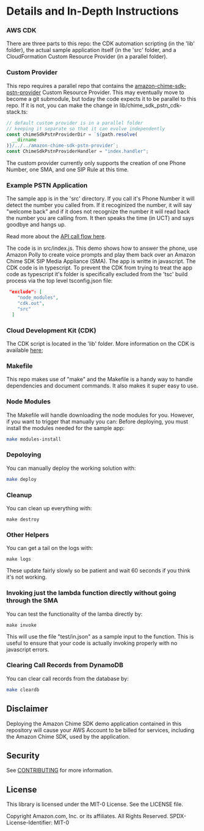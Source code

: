 # Details and In-Depth Instructions

### AWS CDK

There are three parts to this repo: the CDK automation scripting (in the 'lib' folder), the actual sample application itself (in the 'src' folder, and a CloudFormation Custom 
Resource Provider (in a parallel folder).

### Custom Provider

This repo requires a parallel repo that contains the [amazon-chime-sdk-pstn-provider](https://github.com/aws-samples/amazon-chime-sdk-pstn-provider) Custom Resource Provider. 
This may eventually move to become a git submodule, but today the code expects it to be parallel to this repo. If it is not, you can make the change in lib/chime_sdk_pstn_cdk-stack.ts:

```typescript
// default custom provider is in a parallel folder
// keeping it separate so that it can evolve independently
const chimeSdkPstnProviderDir = `${path.resolve(
  __dirname
)}/../../amazon-chime-sdk-pstn-provider`;
const ChimeSdkPstnProviderHandler = "index.handler";
```

The custom provider currently only supports the creation of one Phone Number, one SMA, and one SIP Rule at this time.

### Example PSTN Application

The sample app is in the 'src' directory.  If you call it's Phone Number it will detect the number you called from.  If it recoginized the number, it will say "welcome back" and if
it does not recognize the number it will read back the number you are calling from.  It then speaks the time (in UCT) and says goodbye and hangs up.

Read more about the [API call flow here](https://github.com/aws-samples/amazon-chime-sdk-lex-pstn-demo/blob/main/API-CALL-FLOW.md). 

The code is in src/index.js.  This demo shows how to answer the phone, use Amazon Polly to create voice prompts and play them back over an Amazon Chime SDK SIP Media Appliance (SMA).
The app is writte in javascript.  The CDK code is in typescript.  To prevent the CDK from trying to treat the app code as typescript it's folder is specifically excluded 
from the 'tsc' build process via the top level tsconfig.json file:

```json
 "exclude": [
    "node_modules",
    "cdk.out",
    "src"
  ]
```
### Cloud Development Kit (CDK) 

The CDK script is located in the 'lib' folder.  More information on the CDK is available [here](https://aws.amazon.com/cdk/);

### Makefile

This repo makes use of "make" and the Makefile is a handy way to handle dependencies and document commands. It also makes it super easy to use.

### Node Modules

The Makefile will handle downloading the node modules for you.  However, if you want to trigger that manually you can:
Before deploying, you must install the modules needed for the sample app:

```bash
make modules-install
```
### Depoloying

You can manually deploy the working solution with:

```bash
make deploy
```

### Cleanup

You can clean up everything with:

```
make destroy
```

### Other Helpers

You can get a tail on the logs with:

```
make logs
```

These update fairly slowly so be patient and wait 60 seconds if you think it's not working.

### Invoking just the lambda function directly without going through the SMA

You can test the functionality of the lamba directly by:

```
make invoke
```

This will use the file "test/in.json" as a sample input to the function. This is useful to ensure that your code is actually invoking properly with no javascript errors.

### Clearing Call Records from DynamoDB

You can clear call records from the database by:

```bash
make cleardb
```

## Disclaimer

Deploying the Amazon Chime SDK demo application contained in this repository will cause your AWS Account to be billed for services, including the Amazon Chime SDK, used by the application.
## Security

See [CONTRIBUTING](CONTRIBUTING.md#security-issue-notifications) for more information.

## License

This library is licensed under the MIT-0 License. See the LICENSE file.

Copyright Amazon.com, Inc. or its affiliates. All Rights Reserved.
SPDX-License-Identifier: MIT-0
